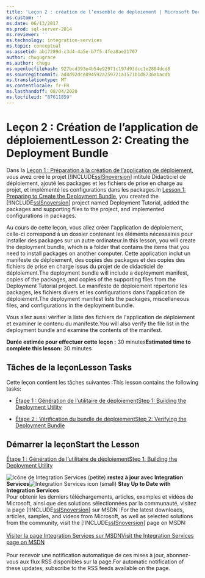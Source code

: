 ```yaml
---
title: 'Leçon 2 : création de l’ensemble de déploiement | Microsoft Docs'
ms.custom: ''
ms.date: 06/13/2017
ms.prod: sql-server-2014
ms.reviewer: ''
ms.technology: integration-services
ms.topic: conceptual
ms.assetid: ab17289d-c3d4-4a5e-b7f5-4fea8ae21707
author: chugugrace
ms.author: chugu
ms.openlocfilehash: 927bcd393e4b54e92971c197d93dcc1e2804dcd8
ms.sourcegitcommit: ad4d92dce894592a259721a1571b1d8736abacdb
ms.translationtype: MT
ms.contentlocale: fr-FR
ms.lasthandoff: 08/04/2020
ms.locfileid: "87611859"
---
```

# <a name="lesson-2-creating-the-deployment-bundle"></a><span data-ttu-id="50fa0-102">Leçon 2 : Création de l’application de déploiement</span><span class="sxs-lookup"><span data-stu-id="50fa0-102">Lesson 2: Creating the Deployment Bundle</span></span>
  <span data-ttu-id="50fa0-103">Dans la [Leçon 1 : Préparation à la création de l’application de déploiement](../integration-services/lesson-1-preparing-to-create-the-deployment-bundle.md), vous avez créé le projet [!INCLUDE[ssISnoversion](../includes/ssisnoversion-md.md)] intitulé Didacticiel de déploiement, ajouté les packages et les fichiers de prise en charge au projet, et implémenté les configurations dans les packages.</span><span class="sxs-lookup"><span data-stu-id="50fa0-103">In [Lesson 1: Preparing to Create the Deployment Bundle](../integration-services/lesson-1-preparing-to-create-the-deployment-bundle.md), you created the [!INCLUDE[ssISnoversion](../includes/ssisnoversion-md.md)] project named Deployment Tutorial, added the packages and supporting files to the project, and implemented configurations in packages.</span></span>  
  
 <span data-ttu-id="50fa0-104">Au cours de cette leçon, vous allez créer l'application de déploiement, celle-ci correspond à un dossier contenant les éléments nécessaires pour installer des packages sur un autre ordinateur.</span><span class="sxs-lookup"><span data-stu-id="50fa0-104">In this lesson, you will create the deployment bundle, which is a folder that contains the items that you need to install packages on another computer.</span></span> <span data-ttu-id="50fa0-105">Cette application inclut un manifeste de déploiement, des copies des packages et des copies des fichiers de prise en charge issus du projet de de didacticiel de déploiement.</span><span class="sxs-lookup"><span data-stu-id="50fa0-105">The deployment bundle will include a deployment manifest, copies of the packages, and copies of the supporting files from the Deployment Tutorial project.</span></span> <span data-ttu-id="50fa0-106">Le manifeste de déploiement répertorie les packages, les fichiers divers et les configurations dans l'application de déploiement.</span><span class="sxs-lookup"><span data-stu-id="50fa0-106">The deployment manifest lists the packages, miscellaneous files, and configurations in the deployment bundle.</span></span>  
  
 <span data-ttu-id="50fa0-107">Vous allez aussi vérifier la liste des fichiers de l'application de déploiement et examiner le contenu du manifeste.</span><span class="sxs-lookup"><span data-stu-id="50fa0-107">You will also verify the file list in the deployment bundle and examine the contents of the manifest.</span></span>  
  
 <span data-ttu-id="50fa0-108">**Durée estimée pour effectuer cette leçon :** 30 minutes</span><span class="sxs-lookup"><span data-stu-id="50fa0-108">**Estimated time to complete this lesson:** 30 minutes</span></span>  
  
## <a name="lesson-tasks"></a><span data-ttu-id="50fa0-109">Tâches de la leçon</span><span class="sxs-lookup"><span data-stu-id="50fa0-109">Lesson Tasks</span></span>  
 <span data-ttu-id="50fa0-110">Cette leçon contient les tâches suivantes :</span><span class="sxs-lookup"><span data-stu-id="50fa0-110">This lesson contains the following tasks:</span></span>  
  
-   [<span data-ttu-id="50fa0-111">Étape 1 : Génération de l’utilitaire de déploiement</span><span class="sxs-lookup"><span data-stu-id="50fa0-111">Step 1: Building the Deployment Utility</span></span>](../integration-services/lesson-2-1-building-the-deployment-utility.md)  
  
-   [<span data-ttu-id="50fa0-112">Étape 2 : Vérification du bundle de déploiement</span><span class="sxs-lookup"><span data-stu-id="50fa0-112">Step 2: Verifying the Deployment Bundle</span></span>](../integration-services/lesson-2-2-verifying-the-deployment-bundle.md)  
  
## <a name="start-the-lesson"></a><span data-ttu-id="50fa0-113">Démarrer la leçon</span><span class="sxs-lookup"><span data-stu-id="50fa0-113">Start the Lesson</span></span>  
 [<span data-ttu-id="50fa0-114">Étape 1 : Génération de l’utilitaire de déploiement</span><span class="sxs-lookup"><span data-stu-id="50fa0-114">Step 1: Building the Deployment Utility</span></span>](../integration-services/lesson-2-1-building-the-deployment-utility.md)  
  
<span data-ttu-id="50fa0-115">![Icône de Integration Services (petite)](media/dts-16.gif "Icône Integration Services (petite)")  **restez à jour avec Integration Services**</span><span class="sxs-lookup"><span data-stu-id="50fa0-115">![Integration Services icon (small)](media/dts-16.gif "Integration Services icon (small)")  **Stay Up to Date with Integration Services**</span></span><br /> <span data-ttu-id="50fa0-116">Pour obtenir les derniers téléchargements, articles, exemples et vidéos de Microsoft, ainsi que des solutions sélectionnées par la communauté, visitez la page [!INCLUDE[ssISnoversion](../includes/ssisnoversion-md.md)] sur MSDN :</span><span class="sxs-lookup"><span data-stu-id="50fa0-116">For the latest downloads, articles, samples, and videos from Microsoft, as well as selected solutions from the community, visit the [!INCLUDE[ssISnoversion](../includes/ssisnoversion-md.md)] page on MSDN:</span></span><br /><br /> [<span data-ttu-id="50fa0-117">Visiter la page Integration Services sur MSDN</span><span class="sxs-lookup"><span data-stu-id="50fa0-117">Visit the Integration Services page on MSDN</span></span>](https://go.microsoft.com/fwlink/?LinkId=136655)<br /><br /> <span data-ttu-id="50fa0-118">Pour recevoir une notification automatique de ces mises à jour, abonnez-vous aux flux RSS disponibles sur la page.</span><span class="sxs-lookup"><span data-stu-id="50fa0-118">For automatic notification of these updates, subscribe to the RSS feeds available on the page.</span></span>  
  
  
